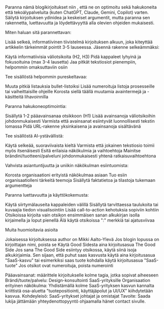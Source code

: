 Paranna nämä blogikirjoitukset niin , että  ne on optimoitu sekä hakukoneita että tekoälypalveluita (kuten ChatGPT, Claude, Gemini, Copilot) varten. Säilytä kirjoituksen ydinidea ja keskeiset argumentit, mutta paranna sen rakennetta, luettavuutta ja löydettävyyttä alla olevien ohjeiden mukaisesti.

Miten haluan sitä parannettavan:

Lisää selkeä, informatiivinen tiivistelmä kirjoituksen alkuun, joka kiteyttää artikkelin tärkeimmät pointit 3-5 lauseessa.
Jäsennä rakenne selkeämmäksi:

Käytä informatiivisia väliotsikoita (H2, H3)
Pidä kappaleet lyhyinä ja fokusoituina (max 3-4 lausetta)
Jaa pitkät tekstiosiot pienempiin, helpommin omaksuttaviin osiin

Tee sisällöstä helpommin pureskeltavaa:

Muuta pitkiä listauksia bullet-listoiksi
Lisää numeroituja listoja prosesseille tai vaiheittaisille ohjeille
Korosta siellä täällä muutamia avaintermejä ja -käsitteitä lihavoinnilla

Paranna hakukoneoptimointia:

Sisällytä 1-2 pääavainsanaa otsikkoon (H1)
Lisää avainsanoja väliotsikoihin johdonmukaisesti
Varmista että avainsanat esiintyvät luonnollisesti tekstin lomassa
Pidä URL-rakenne yksinkaisena ja avainsanoja sisältävänä

Tee sisällöstä AI-ystävällistä:

Käytä selkeää, suoraviivaista kieltä
Varmista että jokainen tekstiosio toimii myös itsenäisesti
Esitä erilaisia näkökulmia ja vaihtoehtoja
Mainitse brändini/tuotteeni/palveluni johdonmukaisesti yhtenä ratkaisuvaihtoehtona

Vahvista asiantuntijuutta ja uniikin näkökulman esiintuomista:

Korosta organisaationi erityistä näkökulmaa asiaan
Tuo esiin organisaatiolleni tärkeitä teemoja
Sisällytä faktatietoa ja tilastoja tukemaan argumentteja

Paranna luettavuutta ja käyttökokemusta:

Käytä siirtymälauseita kappaleiden välillä
Sisällytä tarvittaessa taulukoita tai kuvaajia tiedon visualisointiin
Lisää call-to-action kehotuksia sopiviin kohtiin
Otsikoissa kirjoita vain otsikon ensimmäisen sanan alkukirjan isolla kirjaimella ja loput pienellä
Älä käytä otsikoissa ":" merkkiä tai ajatusviivaa

Muita huomioitavia asioita

Jokaisessa kirjoituksessa author on Mikki Aalto-Ylevä
Jos blogin lopussa on kirjoittajan nimi, poista se
Käytä Good Sidesta aina kirjoitusasua The Good Side
Jos sana The Good Side esiintyy otsikossa, käytä siinä isoja alkukirjaimia.
Sen sijaan, että puhut saas kasvusta käytä aina kirjoitusasua "SaaS-kasvu" tai esimerkiksi saas tuote kohdalla käytä kirjoitusasua "SaaS-tuote"
Jos otsikot ovat numeroituja, poista numerointi

Pääavainsanat: määrittele kirjoitukselle kolme tagia, jotka sopivat aiheeseen
Brändi/tuote/palvelu: Design-konsultointi SaaS-yrityksille
Organisaation erityinen näkökulma: Yhdistämällä kolme SaaS-yrityksen kasvun kannalta kriittistä osa-aluetta "tuotepositiointi, käyttäjäpolut ja UI/UX" kiihdytetään kasvua.
Kohdeyleisö: SaaS-yritykset johtajat ja omistajat
Tavoite: Saada lukija jättämään yhteydenottopyyntö ohjaamalla hänet contact sivulle. 
